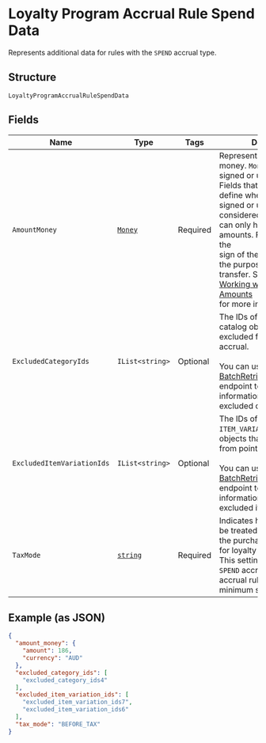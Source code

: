 
# Loyalty Program Accrual Rule Spend Data

Represents additional data for rules with the `SPEND` accrual type.

## Structure

`LoyaltyProgramAccrualRuleSpendData`

## Fields

| Name | Type | Tags | Description |
|  --- | --- | --- | --- |
| `AmountMoney` | [`Money`](../../doc/models/money.md) | Required | Represents an amount of money. `Money` fields can be signed or unsigned.<br>Fields that do not explicitly define whether they are signed or unsigned are<br>considered unsigned and can only hold positive amounts. For signed fields, the<br>sign of the value indicates the purpose of the money transfer. See<br>[Working with Monetary Amounts](https://developer.squareup.com/docs/build-basics/working-with-monetary-amounts)<br>for more information. |
| `ExcludedCategoryIds` | `IList<string>` | Optional | The IDs of any `CATEGORY` catalog objects that are excluded from points accrual.<br><br>You can use the [BatchRetrieveCatalogObjects](api-endpoint:Catalog-BatchRetrieveCatalogObjects)<br>endpoint to retrieve information about the excluded categories. |
| `ExcludedItemVariationIds` | `IList<string>` | Optional | The IDs of any `ITEM_VARIATION` catalog objects that are excluded from points accrual.<br><br>You can use the [BatchRetrieveCatalogObjects](api-endpoint:Catalog-BatchRetrieveCatalogObjects)<br>endpoint to retrieve information about the excluded item variations. |
| `TaxMode` | [`string`](../../doc/models/loyalty-program-accrual-rule-tax-mode.md) | Required | Indicates how taxes should be treated when calculating the purchase amount used for loyalty points accrual.<br>This setting applies only to `SPEND` accrual rules or `VISIT` accrual rules that have a minimum spend requirement. |

## Example (as JSON)

```json
{
  "amount_money": {
    "amount": 186,
    "currency": "AUD"
  },
  "excluded_category_ids": [
    "excluded_category_ids4"
  ],
  "excluded_item_variation_ids": [
    "excluded_item_variation_ids7",
    "excluded_item_variation_ids6"
  ],
  "tax_mode": "BEFORE_TAX"
}
```

